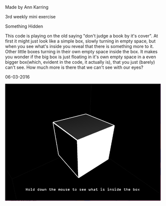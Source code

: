 Made by Ann Karring

3rd weekly mini exercise

Something Hidden

This code is playing on the old saying "don't judge a book by it's cover". At first it might just look like 
a simple box, slowly turning in empty space, but when you see what's inside you reveal that there is 
something more to it. Other little boxes turning in their own empty space inside the box. It makes you 
wonder if the big box is just floating in it's own empty space in a even bigger box(which, evident in the 
code, it actually is), that you just (barely) can't see. How much more is there that we can't see with our 
eyes?

06-03-2016

![ScreenShot](https://github.com/RaggedyAnn/OldMinis/blob/master/3rd%20weekly%20mini%20exercise/somethingHidden/SomethingHidden.PNG)


